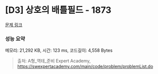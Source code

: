 # [D3] 상호의 배틀필드 - 1873 

[문제 링크](https://swexpertacademy.com/main/code/problem/problemDetail.do?contestProbId=AV5LyE7KD2ADFAXc) 

### 성능 요약

메모리: 21,292 KB, 시간: 123 ms, 코드길이: 4,558 Bytes



> 출처: A형_역테_준비 Expert Academy, https://swexpertacademy.com/main/code/problem/problemList.do